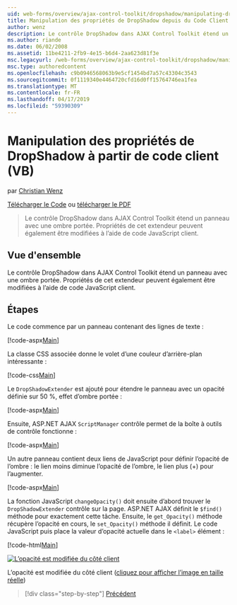 ```yaml
---
uid: web-forms/overview/ajax-control-toolkit/dropshadow/manipulating-dropshadow-properties-from-client-code-vb
title: Manipulation des propriétés de DropShadow depuis du Code Client (VB) | Microsoft Docs
author: wenz
description: Le contrôle DropShadow dans AJAX Control Toolkit étend un panneau avec une ombre portée. Propriétés de cet extendeur peuvent également être modifiées à l’aide du client JavaScrip...
ms.author: riande
ms.date: 06/02/2008
ms.assetid: 11be4211-2fb9-4e15-b6d4-2aa623d81f3e
msc.legacyurl: /web-forms/overview/ajax-control-toolkit/dropshadow/manipulating-dropshadow-properties-from-client-code-vb
msc.type: authoredcontent
ms.openlocfilehash: c9b0946568063b9e5cf1454bd7a57c43304c3543
ms.sourcegitcommit: 0f1119340e4464720cfd16d0ff15764746ea1fea
ms.translationtype: MT
ms.contentlocale: fr-FR
ms.lasthandoff: 04/17/2019
ms.locfileid: "59390309"
---
```

# <a name="manipulating-dropshadow-properties-from-client-code-vb"></a>Manipulation des propriétés de DropShadow à partir de code client (VB)

par [Christian Wenz](https://github.com/wenz)

[Télécharger le Code](http://download.microsoft.com/download/5/1/6/51652a81-500b-4f6b-88d3-617103e7941e/DropShadow2.vb.zip) ou [télécharger le PDF](http://download.microsoft.com/download/b/6/a/b6ae89ee-df69-4c87-9bfb-ad1eb2b23373/dropshadow2VB.pdf)

> Le contrôle DropShadow dans AJAX Control Toolkit étend un panneau avec une ombre portée. Propriétés de cet extendeur peuvent également être modifiées à l’aide de code JavaScript client.


## <a name="overview"></a>Vue d'ensemble

Le contrôle DropShadow dans AJAX Control Toolkit étend un panneau avec une ombre portée. Propriétés de cet extendeur peuvent également être modifiées à l’aide de code JavaScript client.

## <a name="steps"></a>Étapes

Le code commence par un panneau contenant des lignes de texte :

[!code-aspx[Main](manipulating-dropshadow-properties-from-client-code-vb/samples/sample1.aspx)]

La classe CSS associée donne le volet d’une couleur d’arrière-plan intéressante :

[!code-css[Main](manipulating-dropshadow-properties-from-client-code-vb/samples/sample2.css)]

Le `DropShadowExtender` est ajouté pour étendre le panneau avec un opacité définie sur 50 %, effet d’ombre portée :

[!code-aspx[Main](manipulating-dropshadow-properties-from-client-code-vb/samples/sample3.aspx)]

Ensuite, ASP.NET AJAX `ScriptManager` contrôle permet de la boîte à outils de contrôle fonctionne :

[!code-aspx[Main](manipulating-dropshadow-properties-from-client-code-vb/samples/sample4.aspx)]

Un autre panneau contient deux liens de JavaScript pour définir l’opacité de l’ombre : le lien moins diminue l’opacité de l’ombre, le lien plus (+) pour l’augmenter.

[!code-aspx[Main](manipulating-dropshadow-properties-from-client-code-vb/samples/sample5.aspx)]

La fonction JavaScript `changeOpacity()` doit ensuite d’abord trouver le `DropShadowExtender` contrôle sur la page. ASP.NET AJAX définit le `$find()` méthode pour exactement cette tâche. Ensuite, le `get_Opacity()` méthode récupère l’opacité en cours, le `set_Opacity()` méthode il définit. Le code JavaScript puis place la valeur d’opacité actuelle dans le `<label>` élément :

[!code-html[Main](manipulating-dropshadow-properties-from-client-code-vb/samples/sample6.html)]


[![L’opacité est modifiée du côté client](manipulating-dropshadow-properties-from-client-code-vb/_static/image2.png)](manipulating-dropshadow-properties-from-client-code-vb/_static/image1.png)

L’opacité est modifiée du côté client ([cliquez pour afficher l’image en taille réelle](manipulating-dropshadow-properties-from-client-code-vb/_static/image3.png))

> [!div class="step-by-step"]
> [Précédent](adjusting-the-z-index-of-a-dropshadow-vb.md)
